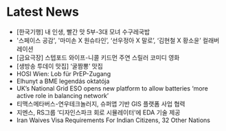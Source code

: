 # Latest News
-  [한국기행] 내 인생, 빨간 맛 5부-3대 모녀 수구레국밥
-  '스페이스 공감', '마미손 X 원슈타인’, ‘선우정아 X 말로’, ‘김현철 X 황소윤’ 컬래버레이션
-  [금요극장] 스텝포드 와이프-니콜 키드먼 주연 스릴러 코미디 영화
-  [생방송 투데이 맛집] ‘굴짬뽕’ 맛집
-  HOSI Wien: Lob für PrEP-Zugang
-  Elhunyt a BME legendás oktatója
-  UK’s National Grid ESO opens new platform to allow batteries ‘more active role in balancing network’
-  티맥스메타버스-연우테크놀러지, 슈퍼앱 기반 GIS 플랫폼 사업 협력
-  지멘스, RS그룹 ‘디자인스파크 회로 시뮬레이터’에 EDA 기술 제공
-  Iran Waives Visa Requirements For Indian Citizens, 32 Other Nations
